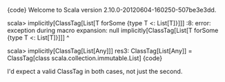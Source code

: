 {code}
Welcome to Scala version 2.10.0-20120604-160250-507be3e3dd.

scala> implicitly[ClassTag[List[T forSome {type T <: List[T]}]]]
<console>:8: error: exception during macro expansion: null
              implicitly[ClassTag[List[T forSome {type T <: List[T]}]]]
                        ^

scala> implicitly[ClassTag[List[Any]]]
res3: ClassTag[List[Any]] = ClassTag[class scala.collection.immutable.List]
{code}

I'd expect a valid ClassTag in both cases, not just the second.
